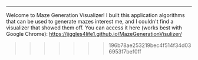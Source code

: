 ---------
Welcome to Maze Generation Visualizer! I built this application algorithms that can be used to generate mazes interest me, and I couldn't find a visualizer that showed them off. You can access it here (works best with Google Chrome): https://jiggles4life1.github.io/MazeGenerationVisulizer/
>>>>>>> 196b78ae253219bec4f514f34d036953f7bef0ff
